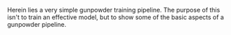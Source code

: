 Herein lies a very simple gunpowder training pipeline. The purpose of this isn't to train an effective model, but to show some of the basic aspects of a gunpowder pipeline.
